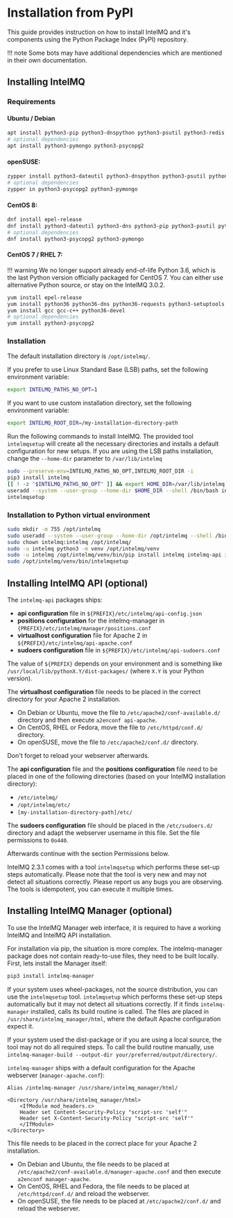 <!-- comment
   SPDX-FileCopyrightText: 2015-2023 Sebastian Wagner, Filip Pokorný
   SPDX-License-Identifier: AGPL-3.0-or-later
-->


# Installation from PyPI

This guide provides instruction on how to install IntelMQ and it's components using the Python Package Index (PyPI)
repository.

!!! note 
    Some bots may have additional dependencies which are mentioned in their own documentation.

## Installing IntelMQ

### Requirements

#### Ubuntu / Debian

```bash
apt install python3-pip python3-dnspython python3-psutil python3-redis python3-requests python3-termstyle python3-tz python3-dateutil redis-server bash-completion jq
# optional dependencies
apt install python3-pymongo python3-psycopg2
```

#### openSUSE:

```bash
zypper install python3-dateutil python3-dnspython python3-psutil python3-redis python3-requests python3-python-termstyle redis bash-completion jq
# optional dependencies
zypper in python3-psycopg2 python3-pymongo
```

#### CentOS 8:

```bash
dnf install epel-release
dnf install python3-dateutil python3-dns python3-pip python3-psutil python3-redis python3-requests redis bash-completion jq
# optional dependencies
dnf install python3-psycopg2 python3-pymongo
```

#### CentOS 7 / RHEL 7:

!!! warning
    We no longer support already end-of-life Python 3.6, which is the last Python version officially packaged for CentOS 7. You can either use alternative Python source, or stay on the IntelMQ 3.0.2.

```bash
yum install epel-release
yum install python36 python36-dns python36-requests python3-setuptools redis bash-completion jq
yum install gcc gcc-c++ python36-devel
# optional dependencies
yum install python3-psycopg2
```

### Installation

The default installation directory is `/opt/intelmq/`.

If you prefer to use Linux Standard Base (LSB) paths, set the following environment variable:

```bash
export INTELMQ_PATHS_NO_OPT=1
```

If you want to use custom installation directory, set the following environment variable:

```bash
export INTELMQ_ROOT_DIR=/my-installation-directory-path
```

Run the following commands to install IntelMQ. The provided tool `intelmqsetup` will create all the necessary directories and installs a default configuration for new setups.
If you are using the LSB paths installation, change the `--home-dir` parameter to `/var/lib/intelmq`

```bash
sudo --preserve-env=INTELMQ_PATHS_NO_OPT,INTELMQ_ROOT_DIR -i
pip3 install intelmq
[[ ! -z "$INTELMQ_PATHS_NO_OPT" ]] && export HOME_DIR=/var/lib/intelmq || export HOME_DIR=${INTELMQ_ROOT_DIR:-/opt/intelmq}
useradd --system --user-group --home-dir $HOME_DIR --shell /bin/bash intelmq
intelmqsetup
```

### Installation to Python virtual environment

```bash
sudo mkdir -m 755 /opt/intelmq
sudo useradd --system --user-group --home-dir /opt/intelmq --shell /bin/bash intelmq
sudo chown intelmq:intelmq /opt/intelmq/
sudo -u intelmq python3 -m venv /opt/intelmq/venv
sudo -u intelmq /opt/intelmq/venv/bin/pip install intelmq intelmq-api intelmq-manager
sudo /opt/intelmq/venv/bin/intelmqsetup
```


## Installing IntelMQ API (optional)

The `intelmq-api` packages ships:

- **api configuration** file in `${PREFIX}/etc/intelmq/api-config.json`
- **positions configuration** for the intelmq-manager in `{PREFIX}/etc/intelmq/manager/positions.conf`
- **virtualhost configuration** file for Apache 2 in `${PREFIX}/etc/intelmq/api-apache.conf`
- **sudoers configuration** file in `${PREFIX}/etc/intelmq/api-sudoers.conf`

The value of `${PREFIX}` depends on your environment and is something like `/usr/local/lib/pythonX.Y/dist-packages/` (where `X.Y` is your Python version).

The **virtualhost configuration** file needs to be placed in the correct directory for your Apache 2 installation.

- On Debian or Ubuntu, move the file to `/etc/apache2/conf-available.d/` directory and then execute
`a2enconf api-apache`.
- On CentOS, RHEL or Fedora, move the file to `/etc/httpd/conf.d/` directory.
- On openSUSE, move the file to `/etc/apache2/conf.d/` directory.

Don't forget to reload your webserver afterwards.

The **api configuration** file and the **positions configuration** file need to be placed in one of the following directories (based on your IntelMQ installation directory):

- `/etc/intelmq/`
- `/opt/intelmq/etc/`
- `[my-installation-directory-path]/etc/`

The **sudoers configuration** file should be placed in the `/etc/sudoers.d/` directory and adapt the webserver username in this file. Set the file permissions to `0o440`.

Afterwards continue with the section Permissions below.

IntelMQ 2.3.1 comes with a tool `intelmqsetup` which performs these set-up steps automatically. Please note that the
tool is very new and may not detect all situations correctly. Please report us any bugs you are observing. The tools is
idempotent, you can execute it multiple times.

## Installing IntelMQ Manager (optional)

To use the IntelMQ Manager web interface, it is required to have a working IntelMQ and IntelMQ API installation.

For installation via pip, the situation is more complex. The intelmq-manager package does not contain ready-to-use
files, they need to be built locally. First, lets install the Manager itself:

```bash
pip3 install intelmq-manager
```

If your system uses wheel-packages, not the source distribution, you can use the `intelmqsetup` tool. `intelmqsetup`
which performs these set-up steps automatically but it may not detect all situations correctly. If it
finds `intelmq-manager` installed, calls its build routine is called. The files are placed in
`/usr/share/intelmq_manager/html`, where the default Apache configuration expect it.

If your system used the dist-package or if you are using a local source, the tool may not do all required steps. To call
the build routine manually, use
`intelmq-manager-build --output-dir your/preferred/output/directory/`.

`intelmq-manager` ships with a default configuration for the Apache webserver (`manager-apache.conf`):

```
Alias /intelmq-manager /usr/share/intelmq_manager/html/

<Directory /usr/share/intelmq_manager/html>
    <IfModule mod_headers.c>
    Header set Content-Security-Policy "script-src 'self'"
    Header set X-Content-Security-Policy "script-src 'self'"
    </IfModule>
</Directory>
```

This file needs to be placed in the correct place for your Apache 2 installation.

- On Debian and Ubuntu, the file needs to be placed at `/etc/apache2/conf-available.d/manager-apache.conf` and then execute
  `a2enconf manager-apache`.
- On CentOS, RHEL and Fedora, the file needs to be placed at `/etc/httpd/conf.d/` and reload the webserver.
- On openSUSE, the file needs to be placed at `/etc/apache2/conf.d/` and reload the webserver.